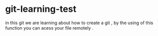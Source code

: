 # git-learning-test
in this git we are learning about how to create a git , by the using of this function you can acess your file remotely .
